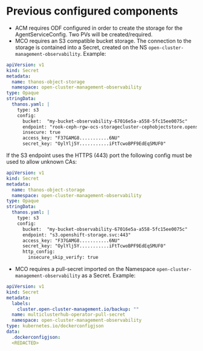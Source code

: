
# Previous configured components

   * ACM requires ODF configured in order to create the storage for the AgentServiceConfig. Two PVs will be created/required.
   * MCO requires an S3 compatible bucket storage. The connection to the storage is contained into a Secret, created on the NS `open-cluster-management-observability`. Example:

```yaml
apiVersion: v1
kind: Secret
metadata:
  name: thanos-object-storage
  namespace: open-cluster-management-observability
type: Opaque
stringData:
  thanos.yaml: |
    type: s3
    config:
      bucket:  "my-bucket-observability-67016e5a-a558-5fc15ee0075c"
      endpoint: "rook-ceph-rgw-ocs-storagecluster-cephobjectstore.openshift-storage.svc"
      insecure: true
      access_key: "F37GAMG8...........6NU"
      secret_key: "OylYlj5Y...........iFtTcwoBPF9EdEqSMUF0"
```
If the S3 endpoint uses the HTTPS (443) port the following config must be used to allow unknown CAs:

```yaml
apiVersion: v1
kind: Secret
metadata:
  name: thanos-object-storage
  namespace: open-cluster-management-observability
type: Opaque
stringData:
  thanos.yaml: |
    type: s3
    config:
      bucket:  "my-bucket-observability-67016e5a-a558-5fc15ee0075c"
      endpoint: "s3.openshift-storage.svc:443"
      access_key: "F37GAMG8...........6NU"
      secret_key: "OylYlj5Y...........iFtTcwoBPF9EdEqSMUF0"
      http_config:
        insecure_skip_verify: true
```
   * MCO requires a pull-secret imported on the Namespace `open-cluster-management-observability` as a Secret. Example:
  
```yaml
apiVersion: v1
kind: Secret
metadata:
  labels:
    cluster.open-cluster-management.io/backup: ""
  name: multiclusterhub-operator-pull-secret
  namespace: open-cluster-management-observability
type: kubernetes.io/dockerconfigjson
data:
  .dockerconfigjson: 
  <REDACTED>
```
